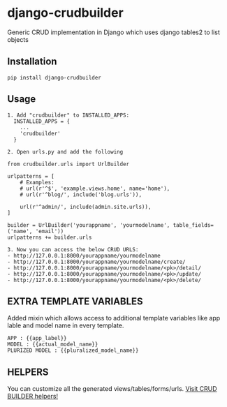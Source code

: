 # django-crudbuilder

Generic CRUD implementation in Django which uses django tables2 to list objects

Installation
------------

`pip install django-crudbuilder`

Usage
-----

```
1. Add "crudbuilder" to INSTALLED_APPS:
  INSTALLED_APPS = {
    ...
    'crudbuilder'
  }

2. Open urls.py and add the following

from crudbuilder.urls import UrlBuilder

urlpatterns = [
    # Examples:
    # url(r'^$', 'example.views.home', name='home'),
    # url(r'^blog/', include('blog.urls')),

    url(r'^admin/', include(admin.site.urls)),
]

builder = UrlBuilder('yourappname', 'yourmodelname', table_fields=('name', 'email'))
urlpatterns += builder.urls

3. Now you can access the below CRUD URLS:
- http://127.0.0.1:8000/yourappname/yourmodelname
- http://127.0.0.1:8000/yourappname/yourmodelname/create/
- http://127.0.0.1:8000/yourappname/yourmodelname/<pk>/detail/
- http://127.0.0.1:8000/yourappname/yourmodelname/<pk>/update/
- http://127.0.0.1:8000/yourappname/yourmodelname/<pk>/delete/
```

EXTRA TEMPLATE VARIABLES
------------------------
Added mixin which allows access to additional template variables like app lable and model name in every template.

```
APP : {{app_label}}
MODEL : {{actual_model_name}}
PLURIZED MODEL : {{pluralized_model_name}}
```

HELPERS
-------
You can customize all the generated views/tables/forms/urls.
[Visit CRUD BUILDER helpers!](https://github.com/asifpy/django-crudbuilder/blob/master/example/example/usage.py)



